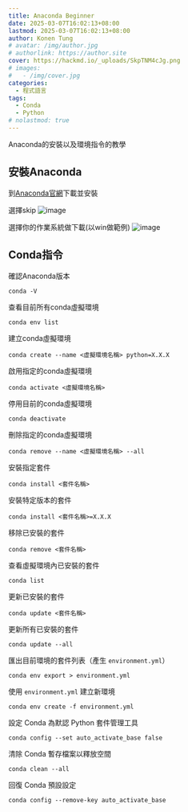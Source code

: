 ```yaml
---
title: Anaconda Beginner
date: 2025-03-07T16:02:13+08:00
lastmod: 2025-03-07T16:02:13+08:00
author: Konen Tung
# avatar: /img/author.jpg
# authorlink: https://author.site
cover: https://hackmd.io/_uploads/SkpTNM4cJg.png
# images:
#   - /img/cover.jpg
categories:
  - 程式語言
tags:
  - Conda
  - Python
# nolastmod: true
---
```


Anaconda的安裝以及環境指令的教學

<!--more-->

## 安裝Anaconda

到[Anaconda官網](https://www.anaconda.com/download)下載並安裝

選擇skip
![image](https://hackmd.io/_uploads/SkpTNM4cJg.png)

選擇你的作業系統做下載(以win做範例)
![image](https://hackmd.io/_uploads/rykkHMVqJg.png)


## Conda指令  

確認Anaconda版本  
```shell
conda -V
```  

查看目前所有conda虛擬環境  
```shell
conda env list
```  

建立conda虛擬環境  
```shell
conda create --name <虛擬環境名稱> python=X.X.X
```  

啟用指定的conda虛擬環境  
```shell
conda activate <虛擬環境名稱>
```  

停用目前的conda虛擬環境  
```shell
conda deactivate
```  

刪除指定的conda虛擬環境  
```shell
conda remove --name <虛擬環境名稱> --all
```  

安裝指定套件  
```shell
conda install <套件名稱>
```  

安裝特定版本的套件  
```shell
conda install <套件名稱>=X.X.X
```  

移除已安裝的套件  
```shell
conda remove <套件名稱>
```  

查看虛擬環境內已安裝的套件  
```shell
conda list
```  

更新已安裝的套件  
```shell
conda update <套件名稱>
```  

更新所有已安裝的套件  
```shell
conda update --all
```  

匯出目前環境的套件列表（產生 `environment.yml`）  
```shell
conda env export > environment.yml
```  

使用 `environment.yml` 建立新環境  
```shell
conda env create -f environment.yml
```  

設定 Conda 為默認 Python 套件管理工具  
```shell
conda config --set auto_activate_base false
```  

清除 Conda 暫存檔案以釋放空間  
```shell
conda clean --all
```  

回復 Conda 預設設定  
```shell
conda config --remove-key auto_activate_base
```  